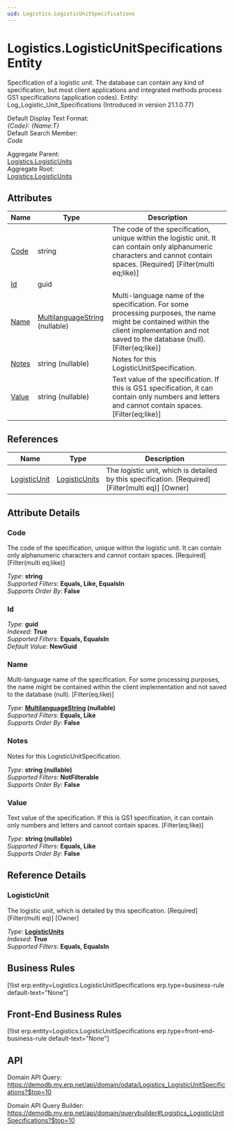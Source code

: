 ```yaml
---
uid: Logistics.LogisticUnitSpecifications
---
```

# Logistics.LogisticUnitSpecifications Entity

Specification of a logistic unit. The database can contain any kind of specification, but most client applications and integrated methods process GS1 specifications (application codes). Entity: Log_Logistic_Unit_Specifications (Introduced in version 21.1.0.77)

Default Display Text Format:  
_{Code}: {Name:T}_  
Default Search Member:  
_Code_  

Aggregate Parent:  
[Logistics.LogisticUnits](Logistics.LogisticUnits.md)  
Aggregate Root:  
[Logistics.LogisticUnits](Logistics.LogisticUnits.md)  

## Attributes

| Name | Type | Description |
| ---- | ---- | --- |
| [Code](Logistics.LogisticUnitSpecifications.md#code) | string | The code of the specification, unique within the logistic unit. It can contain only alphanumeric characters and cannot contain spaces. [Required] [Filter(multi eq;like)] 
| [Id](Logistics.LogisticUnitSpecifications.md#id) | guid |  
| [Name](Logistics.LogisticUnitSpecifications.md#name) | [MultilanguageString](../data-types.md#multilanguagestring) (nullable) | Multi-language name of the specification. For some processing purposes, the name might be contained within the client implementation and not saved to the database (null). [Filter(eq;like)] 
| [Notes](Logistics.LogisticUnitSpecifications.md#notes) | string (nullable) | Notes for this LogisticUnitSpecification. 
| [Value](Logistics.LogisticUnitSpecifications.md#value) | string (nullable) | Text value of the specification. If this is GS1 specification, it can contain only numbers and letters and cannot contain spaces. [Filter(eq;like)] 

## References

| Name | Type | Description |
| ---- | ---- | --- |
| [LogisticUnit](Logistics.LogisticUnitSpecifications.md#logisticunit) | [LogisticUnits](Logistics.LogisticUnits.md) | The logistic unit, which is detailed by this specification. [Required] [Filter(multi eq)] [Owner] |


## Attribute Details

### Code

The code of the specification, unique within the logistic unit. It can contain only alphanumeric characters and cannot contain spaces. [Required] [Filter(multi eq;like)]

_Type_: **string**  
_Supported Filters_: **Equals, Like, EqualsIn**  
_Supports Order By_: **False**  

### Id

_Type_: **guid**  
_Indexed_: **True**  
_Supported Filters_: **Equals, EqualsIn**  
_Default Value_: **NewGuid**  

### Name

Multi-language name of the specification. For some processing purposes, the name might be contained within the client implementation and not saved to the database (null). [Filter(eq;like)]

_Type_: **[MultilanguageString](../data-types.md#multilanguagestring) (nullable)**  
_Supported Filters_: **Equals, Like**  
_Supports Order By_: **False**  

### Notes

Notes for this LogisticUnitSpecification.

_Type_: **string (nullable)**  
_Supported Filters_: **NotFilterable**  
_Supports Order By_: **False**  

### Value

Text value of the specification. If this is GS1 specification, it can contain only numbers and letters and cannot contain spaces. [Filter(eq;like)]

_Type_: **string (nullable)**  
_Supported Filters_: **Equals, Like**  
_Supports Order By_: **False**  


## Reference Details

### LogisticUnit

The logistic unit, which is detailed by this specification. [Required] [Filter(multi eq)] [Owner]

_Type_: **[LogisticUnits](Logistics.LogisticUnits.md)**  
_Indexed_: **True**  
_Supported Filters_: **Equals, EqualsIn**  



## Business Rules

[!list erp.entity=Logistics.LogisticUnitSpecifications erp.type=business-rule default-text="None"]

## Front-End Business Rules

[!list erp.entity=Logistics.LogisticUnitSpecifications erp.type=front-end-business-rule default-text="None"]

## API

Domain API Query:
<https://demodb.my.erp.net/api/domain/odata/Logistics_LogisticUnitSpecifications?$top=10>

Domain API Query Builder:
<https://demodb.my.erp.net/api/domain/querybuilder#Logistics_LogisticUnitSpecifications?$top=10>


